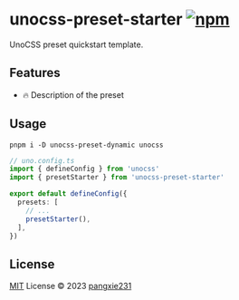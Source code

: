 # unocss-preset-starter [![npm](https://www.npmjs.com/package/unocss-preset-dynamic)](https://npmjs.com/package/unocss-preset-starter)

UnoCSS preset quickstart template.

## Features
- 🔥 Description of the preset

## Usage
```shell
pnpm i -D unocss-preset-dynamic unocss
```

```ts
// uno.config.ts
import { defineConfig } from 'unocss'
import { presetStarter } from 'unocss-preset-starter'

export default defineConfig({
  presets: [
    // ...
    presetStarter(),
  ],
})
```

## License

[MIT](./LICENSE) License © 2023 [pangxie231](https://github.com/pangxie231)
